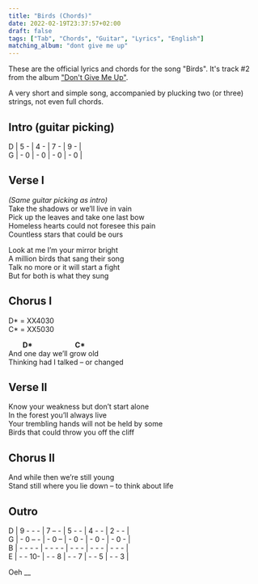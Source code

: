 ```yaml
---
title: "Birds (Chords)"
date: 2022-02-19T23:37:57+02:00
draft: false
tags: ["Tab", "Chords", "Guitar", "Lyrics", "English"]
matching_album: "dont give me up"
---
```


These are the official lyrics and chords for the song "Birds". It's track #2 from the album ["Don't Give Me Up"](/albums/dont-give-me-up). 

A very short and simple song, accompanied by plucking two (or three) strings, not even full chords.

## Intro (guitar picking)
D | 5 - | 4 - | 7 - | 9 - |  
G | - 0 | - 0 | - 0 | - 0 |

## Verse I
_(Same guitar picking as intro)_  
Take the shadows or we’ll live in vain  
Pick up the leaves and take one last bow  
Homeless hearts could not foresee this pain  
Countless stars that could be ours

Look at me I’m your mirror bright  
A million birds that sang their song  
Talk no more or it will start a fight  
But for both is what they sung

## Chorus I
D* = XX4030  
C* = XX5030

&emsp;&emsp;**D\***&emsp;&emsp;&emsp;&emsp;&emsp;&emsp;**C\***  
And one day we’ll grow old  
Thinking had I talked – or changed  

## Verse II
Know your weakness but don’t start alone  
In the forest you’ll always live  
Your trembling hands will not be held by some  
Birds that could throw you off the cliff

## Chorus II
And while then we’re still young  
Stand still where you lie down – to think about life

## Outro
D | 9 - - - | 7 – - | 5 - - | 4 - - | 2 - - |  
G | - 0 – - | - 0 – | - 0 - | - 0 - | - 0 - |  
B | - - - - | - - - - | - - - | - - - | - - - |  
E | - - 10- | - - 8 | - - 7 | - - 5 | - - 3 |

Oeh __

